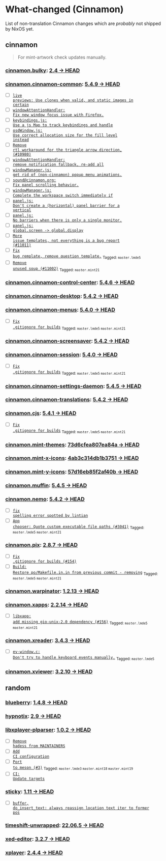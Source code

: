 # What-changed (Cinnamon)

List of non-translation Cinnamon changes which are *probably* not shipped by NixOS yet.
## cinnamon
> For mint-artwork check updates manually.

### [cinnamon.bulky](https://github.com/linuxmint/bulky): [2.4 → HEAD](https://github.com/linuxmint/bulky/compare/2.4...HEAD)




### [cinnamon.cinnamon-common](https://github.com/linuxmint/cinnamon): [5.4.9 → HEAD](https://github.com/linuxmint/cinnamon/compare/5.4.9...HEAD)



- [ ] [<code>live previews: Use clones when valid, and static images in certain</code>](https://github.com/linuxmint/cinnamon/commit/2fe9ec9650f7d65462732e449107e498a1a72620)
- [ ] [<code>windowAttentionHandler: Fix new window focus issue with Firefox.</code>](https://github.com/linuxmint/cinnamon/commit/dccfd2537f9c91cf6535a8ee2c7adb3589fd61d6)
- [ ] [<code>keybindings.js: Use a js Map to track keybindings and handle</code>](https://github.com/linuxmint/cinnamon/commit/e88b1a999b97d524d45d64452c9a3ad0c8189330)
- [ ] [<code>osdWindow.js: Use correct allocation size for the fill level instead</code>](https://github.com/linuxmint/cinnamon/commit/98181340e9894fbe24c4321cbaa17caed0ea46e8)
- [ ] [<code>Remove rtl workaround for the triangle arrow direction, (#10980)</code>](https://github.com/linuxmint/cinnamon/commit/f584c7974f858220785ce483849b7ba9a130fb97)
- [ ] [<code>windowAttentionHandler: remove notification fallback, re-add all</code>](https://github.com/linuxmint/cinnamon/commit/718668673e171806cc30709af5366c029746ba34)
- [ ] [<code>windowManager.js: get rid of (non-cinnamon) popup menu animations.</code>](https://github.com/linuxmint/cinnamon/commit/e2157dfb7389bcc9044ad832c88e949fc21d76f2)
- [ ] [<code>sound@cinnamon.org: Fix panel scrolling behavior.</code>](https://github.com/linuxmint/cinnamon/commit/bda9dc5dd959e8425189d044ed4bf686f32a4769)
- [ ] [<code>windowManager.js: Complete the workspace switch immediately if</code>](https://github.com/linuxmint/cinnamon/commit/7dac334cf1ce4507718b00ef9c9ba0f26d8eb965)
- [ ] [<code>panel.js: Don't create a (horizontal) panel barrier for a vertical</code>](https://github.com/linuxmint/cinnamon/commit/683b219b192891cb873fce519a1586be5baad5f1)
- [ ] [<code>panel.js: No barriers when there is only a single monitor.</code>](https://github.com/linuxmint/cinnamon/commit/d9591fdeeb68953938b54013482b79fccbdc36a5)
- [ ] [<code>panel.js: global.screen -> global.display</code>](https://github.com/linuxmint/cinnamon/commit/3d8843c29b6c8ab25ea2f5a8c280dbd8eb57f00c)
- [ ] [<code>More issue templates, not everything is a bug report (#11011)</code>](https://github.com/linuxmint/cinnamon/commit/1859cc2a71fb368d34bc4e512342bccf7772b4c1)
- [ ] [<code>Fix bug remplate, remove question template.</code>](https://github.com/linuxmint/cinnamon/commit/a43be26f1225a4e5c09744219ddec881e66ac5ca) <sub>Tagged: <code>master.lmde5</code></sub>
- [ ] [<code>Remove unused soup (#11002)</code>](https://github.com/linuxmint/cinnamon/commit/dad45bb7799d6deb9eded378492a9220df139944) <sub>Tagged: <code>master.mint21</code></sub>

### [cinnamon.cinnamon-control-center](https://github.com/linuxmint/cinnamon-control-center): [5.4.6 → HEAD](https://github.com/linuxmint/cinnamon-control-center/compare/5.4.6...HEAD)




### [cinnamon.cinnamon-desktop](https://github.com/linuxmint/cinnamon-desktop): [5.4.2 → HEAD](https://github.com/linuxmint/cinnamon-desktop/compare/5.4.2...HEAD)




### [cinnamon.cinnamon-menus](https://github.com/linuxmint/cinnamon-menus): [5.4.0 → HEAD](https://github.com/linuxmint/cinnamon-menus/compare/5.4.0...HEAD)



- [ ] [<code>Fix .gitignore for builds</code>](https://github.com/linuxmint/cinnamon-menus/commit/f9d9a90597896db10592ac67b3a6c8a7b15bc789) <sub>Tagged: <code>master.lmde5</code> <code>master.mint21</code></sub>

### [cinnamon.cinnamon-screensaver](https://github.com/linuxmint/cinnamon-screensaver): [5.4.2 → HEAD](https://github.com/linuxmint/cinnamon-screensaver/compare/5.4.2...HEAD)




### [cinnamon.cinnamon-session](https://github.com/linuxmint/cinnamon-session): [5.4.0 → HEAD](https://github.com/linuxmint/cinnamon-session/compare/5.4.0...HEAD)



- [ ] [<code>Fix .gitignore for builds</code>](https://github.com/linuxmint/cinnamon-session/commit/29fd37f6d8f94763c13b4f76cd91f047fbccbf81) <sub>Tagged: <code>master.lmde5</code> <code>master.mint21</code></sub>

### [cinnamon.cinnamon-settings-daemon](https://github.com/linuxmint/cinnamon-settings-daemon): [5.4.5 → HEAD](https://github.com/linuxmint/cinnamon-settings-daemon/compare/5.4.5...HEAD)




### [cinnamon.cinnamon-translations](https://github.com/linuxmint/cinnamon-translations): [5.4.2 → HEAD](https://github.com/linuxmint/cinnamon-translations/compare/5.4.2...HEAD)




### [cinnamon.cjs](https://github.com/linuxmint/cjs): [5.4.1 → HEAD](https://github.com/linuxmint/cjs/compare/5.4.1...HEAD)



- [ ] [<code>Fix .gitignore for builds</code>](https://github.com/linuxmint/cjs/commit/ec0a18fb4455e833300c55608edf25f48fcc82b9) <sub>Tagged: <code>master.lmde5</code> <code>master.mint21</code></sub>

### [cinnamon.mint-themes](https://github.com/linuxmint/mint-themes): [73d6cfea807ea84a → HEAD](https://github.com/linuxmint/mint-themes/compare/73d6cfea807ea84a645f43424c60916cb6214693...HEAD)




### [cinnamon.mint-x-icons](https://github.com/linuxmint/mint-x-icons): [4ab3c314db1b3751 → HEAD](https://github.com/linuxmint/mint-x-icons/compare/4ab3c314db1b3751d87d5769629b28ac0ca3c671...HEAD)




### [cinnamon.mint-y-icons](https://github.com/linuxmint/mint-y-icons): [57d16eb85f2af40b → HEAD](https://github.com/linuxmint/mint-y-icons/compare/57d16eb85f2af40be17e2232d279bb65b689f5b7...HEAD)




### [cinnamon.muffin](https://github.com/linuxmint/muffin): [5.4.5 → HEAD](https://github.com/linuxmint/muffin/compare/5.4.5...HEAD)




### [cinnamon.nemo](https://github.com/linuxmint/nemo): [5.4.2 → HEAD](https://github.com/linuxmint/nemo/compare/5.4.2...HEAD)



- [ ] [<code>fix spelling error spotted by lintian</code>](https://github.com/linuxmint/nemo/commit/67a335014749accd12eb187571a071504da04635)
- [ ] [<code>App chooser: Quote custom executable file paths (#3041)</code>](https://github.com/linuxmint/nemo/commit/f004f88b8daf9cd5504db98aa031e19f37b46011) <sub>Tagged: <code>master.lmde5</code> <code>master.mint21</code></sub>

### [cinnamon.pix](https://github.com/linuxmint/pix): [2.8.7 → HEAD](https://github.com/linuxmint/pix/compare/2.8.7...HEAD)



- [ ] [<code>Fix .gitignore for builds (#154)</code>](https://github.com/linuxmint/pix/commit/a3ad8d8ea92bb577b5373798bc6f5f5d567e002e)
- [ ] [<code>Build: Restore po/Makefile.in.in from previous commit - removing</code>](https://github.com/linuxmint/pix/commit/73f592ec6178b4d6e97886de4b3c34a0d46e9c58) <sub>Tagged: <code>master.lmde5</code> <code>master.mint21</code></sub>

### [cinnamon.warpinator](https://github.com/linuxmint/warpinator): [1.2.13 → HEAD](https://github.com/linuxmint/warpinator/compare/1.2.13...HEAD)




### [cinnamon.xapps](https://github.com/linuxmint/xapp): [2.2.14 → HEAD](https://github.com/linuxmint/xapp/compare/2.2.14...HEAD)



- [ ] [<code>libxapp: add missing gio-unix-2.0 dependency (#156)</code>](https://github.com/linuxmint/xapp/commit/052081f75d1c1212aeb6a913772723c81607bcb3) <sub>Tagged: <code>master.lmde5</code> <code>master.mint21</code></sub>

### [cinnamon.xreader](https://github.com/linuxmint/xreader): [3.4.3 → HEAD](https://github.com/linuxmint/xreader/compare/3.4.3...HEAD)



- [ ] [<code>ev-window.c: Don't try to handle keyboard events manually.</code>](https://github.com/linuxmint/xreader/commit/4362a3567245cde757d1fb2aca228470ccc8b392) <sub>Tagged: <code>master.lmde5</code></sub>

### [cinnamon.xviewer](https://github.com/linuxmint/xviewer): [3.2.10 → HEAD](https://github.com/linuxmint/xviewer/compare/3.2.10...HEAD)



## random

### [blueberry](https://github.com/linuxmint/blueberry): [1.4.8 → HEAD](https://github.com/linuxmint/blueberry/compare/1.4.8...HEAD)




### [hypnotix](https://github.com/linuxmint/hypnotix): [2.9 → HEAD](https://github.com/linuxmint/hypnotix/compare/2.9...HEAD)




### [libxplayer-plparser](https://github.com/linuxmint/xplayer-plparser): [1.0.2 → HEAD](https://github.com/linuxmint/xplayer-plparser/compare/1.0.2...HEAD)



- [ ] [<code>Remove hadess from MAINTAINERS</code>](https://github.com/linuxmint/xplayer-plparser/commit/a5380e43340952309f6771bc26de89847798dc8f)
- [ ] [<code>Add CI configuration</code>](https://github.com/linuxmint/xplayer-plparser/commit/507b84bd9c0dd7c80a0f7333ce2a859ec138956d)
- [ ] [<code>Port to meson (#3)</code>](https://github.com/linuxmint/xplayer-plparser/commit/600ec3dd3705e1968f219ff8ea96aada51ab2f04) <sub>Tagged: <code>master.lmde3</code> <code>master.mint18</code> <code>master.mint19</code></sub>
- [ ] [<code>CI: Update targets</code>](https://github.com/linuxmint/xplayer-plparser/commit/58682a70318ee304271b116d6660beb41ed90cc9)

### [sticky](https://github.com/linuxmint/sticky): [1.11 → HEAD](https://github.com/linuxmint/sticky/compare/1.11...HEAD)



- [ ] [<code>buffer, do_insert_text: always reassign location text iter to former pos</code>](https://github.com/linuxmint/sticky/commit/155179fcaf0197dd5dc802541fb175e435010da4)

### [timeshift-unwrapped](https://github.com/linuxmint/timeshift): [22.06.5 → HEAD](https://github.com/linuxmint/timeshift/compare/22.06.5...HEAD)




### [xed-editor](https://github.com/linuxmint/xed): [3.2.7 → HEAD](https://github.com/linuxmint/xed/compare/3.2.7...HEAD)




### [xplayer](https://github.com/linuxmint/xplayer): [2.4.4 → HEAD](https://github.com/linuxmint/xplayer/compare/2.4.4...HEAD)




